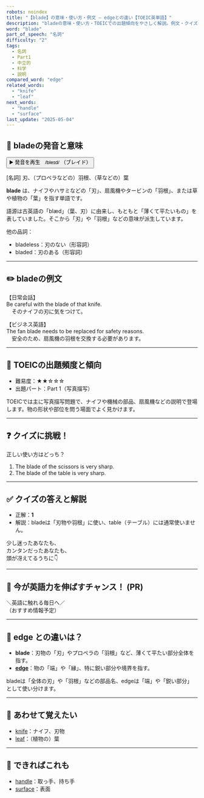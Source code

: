 ```yaml
---
robots: noindex
title: "【blade】の意味・使い方・例文 ― edgeとの違い【TOEIC英単語】"
description: "bladeの意味・使い方・TOEICでの出題傾向をやさしく解説。例文・クイズ付きでedgeとの違いもわかりやすく学べます。"
word: "blade"
part_of_speech: "名詞"
difficulty: "2"
tags:
  - 名詞
  - Part1
  - 中立的
  - 科学
  - 説明
compared_word: "edge"
related_words:
  - "knife"
  - "leaf"
next_words:
  - "handle"
  - "surface"
last_update: "2025-05-04"
---
```


## 🔰 bladeの発音と意味

<button class="play-audio" onclick="playTTS('blade')">
  <span class="play-audio-main">
    ▶️ 発音を再生　/bleɪd/
  </span>
  <span class="play-audio-sub">
    （ブレイド）
  </span>
</button>

[名詞] 刃、（プロペラなどの）羽根、（草などの）葉

**blade** は、ナイフやハサミなどの「刃」、扇風機やタービンの「羽根」、または草や植物の「葉」を指す単語です。

語源は古英語の「blæd」（葉、刃）に由来し、もともと「薄くて平たいもの」を表していました。そこから「刃」や「羽根」などの意味が派生しています。

他の品詞：  
- bladeless：刃のない（形容詞）
- bladed：刃のある（形容詞）

---

## ✏️ bladeの例文

【日常会話】  
Be careful with the blade of that knife.  
　そのナイフの刃に気をつけて。

【ビジネス英語】  
The fan blade needs to be replaced for safety reasons.  
　安全のため、扇風機の羽根を交換する必要があります。

---

## 🎯 TOEICの出題頻度と傾向

- 難易度：★★☆☆☆
- 出題パート：Part 1（写真描写）

TOEICでは主に写真描写問題で、ナイフや機械の部品、扇風機などの説明で登場します。物の形状や部位を問う場面でよく見かけます。

---

## ❓ クイズに挑戦！

正しい使い方はどっち？

1. The blade of the scissors is very sharp.  
2. The blade of the table is very sharp.

---

## ✅ クイズの答えと解説

- 正解：**1**
- 解説：bladeは「刃物や羽根」に使い、table（テーブル）には通常使いません。

少し迷ったあなたも、  
カンタンだったあなたも、  
頭が冴えてるうちに👇️

---

## 🚀 今が英語力を伸ばすチャンス！ (PR)

<div class="info-center">
＼英語に触れる毎日へ／<br>  
（おすすめ情報予定）
</div>

---

## 🤔  edge との違いは？

- **blade**：刃物の「刃」やプロペラの「羽根」など、薄くて平たい部分全体を指す。
- **[edge](/word/edge/)**：物の「端」や「縁」、特に鋭い部分や境界を指す。

bladeは「全体の刃」や「羽根」などの部品名、edgeは「端」や「鋭い部分」として使い分けます。

---

## 🧩 あわせて覚えたい

- [knife](/word/knife/)：ナイフ、刃物
- [leaf](/word/leaf/)：（植物の）葉

---

## 📖 できればこれも

- [handle](/word/handle/)：取っ手、持ち手
- [surface](/word/surface/)：表面

<!-- cvid: aid08_bid34 -->
